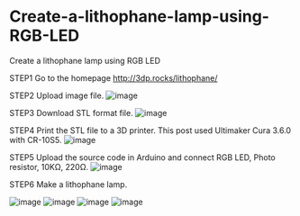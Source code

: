 # Create-a-lithophane-lamp-using-RGB-LED
Create a lithophane lamp using RGB LED

STEP1
 Go to the homepage http://3dp.rocks/lithophane/

STEP2
 Upload image file.
 ![image](https://user-images.githubusercontent.com/47591345/61576783-fafd9b80-ab18-11e9-963a-abbd82587235.png)

 
STEP3
 Download STL format file.
 ![image](https://user-images.githubusercontent.com/47591345/61576766-dd303680-ab18-11e9-9446-96333b114de9.png)

STEP4
 Print the STL file to a 3D printer.
 This post used Ultimaker Cura 3.6.0 with CR-10S5.
 ![image](https://user-images.githubusercontent.com/47591345/61576802-38622900-ab19-11e9-9c95-96720e3c566d.png)
 
STEP5
 Upload the source code in Arduino and connect RGB LED, Photo resistor, 10KΩ, 220Ω.
 ![image](https://user-images.githubusercontent.com/47591345/61576894-d0144700-ab1a-11e9-9553-ecfca7e9c484.png)

STEP6
 Make a lithophane lamp.
 
![image](https://user-images.githubusercontent.com/47591345/61576544-45c9e400-ab16-11e9-94f9-3a947c5b6035.png)
![image](https://user-images.githubusercontent.com/47591345/61576545-495d6b00-ab16-11e9-8dee-783261f8b8b6.png)
![image](https://user-images.githubusercontent.com/47591345/61576546-4bbfc500-ab16-11e9-814b-a4f3a90cecf1.png)
![image](https://user-images.githubusercontent.com/47591345/61576566-8aee1600-ab16-11e9-9637-f6d720884856.png)
